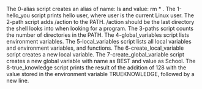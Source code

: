 The 0-alias script creates an alias of name: ls and value: rm * .
The 1-hello_you script prints hello user, where user is the current Linux user.
The 2-path script adds /action to the PATH. /action should be the last directory the shell looks into when looking for a program.
The 3-paths script counts the number of directories in the PATH.
The 4-global_variables script lists environment variables.
The 5-local_variables script lists all local variables and environment variables, and functions.
The 6-create_local_variable script creates a new local variable.
The 7-create_global_variable script creates a new global variable with name as BEST and value as School.
The 8-true_knowledge script prints the result of the addition of 128 with the value stored in the environment variable TRUEKNOWLEDGE, followed by a new line.
